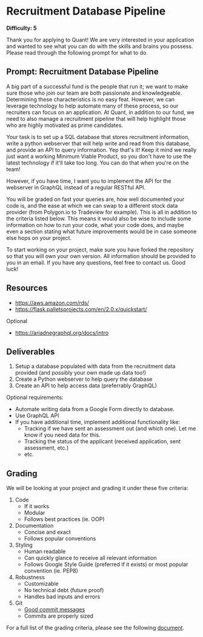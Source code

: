 # Recruitment Database Pipeline

**Difficulty: 5**

Thank you for applying to Quant! We are very interested in your application and wanted to see what you can do with the skills and brains you possess. Please read through the following prompt for what to do.

## **Prompt: Recruitment Database Pipeline**

A big part of a successful fund is the people that run it; we want to make sure those who join our team are both passionate and knowledgeable. Determining these characteristics is no easy feat. However, we can leverage technology to help automate many of these process, so our recruiters can focus on an application. At Quant, in addition to our fund, we need to also manage a recruitment pipeline that will help highlight those who are highly motivated as prime candidates.

Your task is to set up a SQL database that stores recruitment information, write a python webserver that will help write and read from this database, and provide an API to query information. Yep that's it! Keep it mind we really just want a working Minimum Viable Product, so you don't have to use the latest technology if it'll take too long. You can do that when you're on the team!

However, if you have time, I want you to implement the API for the webserver in GraphQL instead of a regular RESTful API.

You will be graded on fast your queries are, how well documented your code is, and the ease at which we can swap to a different stock data provider (from Polygon.io to Tradeview for example). This is all in addition to the criteria listed below. This means it would also be wise to include some information on how to run your code, what your code does, and maybe even a section stating what future improvements would be in case someone else hops on your project.

To start working on your project, make sure you have forked the repository so that you will own your own version. All information should be provided to you in an email. If you have any questions, feel free to contact us. Good luck!

## **Resources**
- https://aws.amazon.com/rds/
- https://flask.palletsprojects.com/en/2.0.x/quickstart/

Optional
- https://ariadnegraphql.org/docs/intro

## **Deliverables**
1. Setup a database populated with data from the recruitment data provided (and possibly your own made up data too!)
2. Create a Python webserver to help query the database
3. Create an API to help access data (preferrably GraphQL)

Optional requirements:
- Automate writing data from a Google Form directly to database. 
- Use GraphQL API
- If you have additional time, implement additional functionality like:
  - Tracking if we have sent an assessment out (and which one). Let me know if you need data for this.
  - Tracking the status of the applicant (received application, sent assessment, etc.)
  - etc.

## **Grading**
We will be looking at your project and grading it under these five criteria:
1. Code
   - If it works
   - Modular
   - Follows best practices (ie. OOP)
2. Documentation
   - Concise and exact
   - Follows popular conventions
3. Styling
   - Human readable
   - Can quickly glance to receive all relevant information
   - Follows Google Style Guide (preferred if it exists) or most popular convention (ie. PEP8)
4. Robustness
   - Customizable
   - No technical debt (future proof)
   - Handles bad inputs and errors
5. Git
   - [Good commit messages](https://cbea.ms/git-commit/#seven-rules)
   - Commits are properly sized

For a full list of the grading criteria, please see the following [document](https://docs.google.com/spreadsheets/d/16CqSJSlch7w9q4_ZTiydKGk0T01rgvIEcHHwqsI_KSo/edit?usp=sharing). 